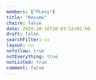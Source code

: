 ```yaml
---
members: ["PLevy"]
title: "Resume"
chaire: false
date: 2020-10-16T20:03:12+02:00
draft: false
searchFilter: cv
layout: cv
nofollow: true
notEverything: true
notListed: true
comment: false
---
```

